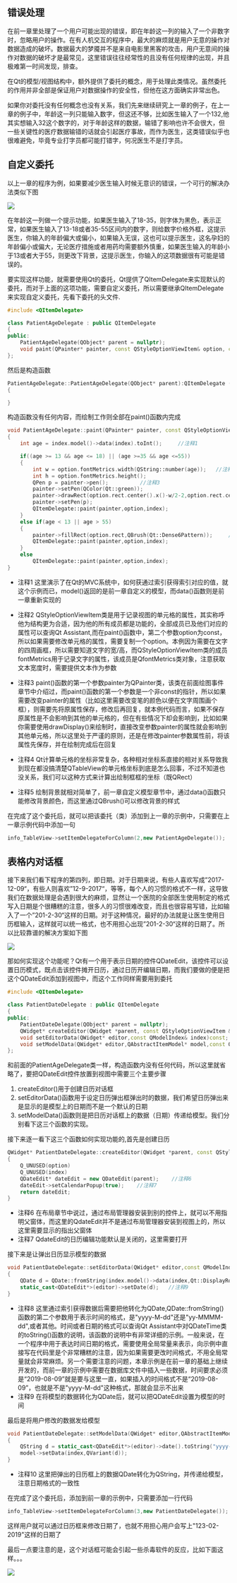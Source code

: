 ## 错误处理

在前一章里处理了一个用户可能出现的错误，即在年龄这一列的输入了一个非数字时，忽略用户的操作。在有人机交互的程序中，最大的麻烦就是用户无意的操作对数据造成的破坏。数据最大的梦魇并不是来自电影里黑客的攻击，用户无意间的操作对数据的破坏才是最常见，这里错误往往经常性的且没有任何规律的出现，并且极难第一时间发现，排查。

在Qt的模型/视图结构中，额外提供了委托的概念，用于处理此类情况。虽然委托的作用并非全部是保证用户对数据操作的安全性，但他在这方面确实非常出色。

如果你对委托没有任何概念也没有关系，我们先来继续研究上一章的例子，在上一章的例子中，年龄这一列只能输入数字，但这还不够，比如医生输入了一个132,他其实想输入32这个数字的，对于年龄这样的数据，输错了影响也许不会很大，但一些关键性的医疗数据输错的话就会引起医疗事故，而作为医生，这类错误似乎也很难避免，毕竟专业打字员都可能打错字，何况医生不是打字员。

## 自定义委托

以上一章的程序为例，如果要减少医生输入时候无意识的错误，一个可行的解决办法类似下图

![](https://jxf2008-1302581379.cos.ap-nanjing.myqcloud.com/QtNotes/25-1.png)

在年龄这一列做一个提示功能，如果医生输入了18-35，则字体为黑色，表示正常，如果医生输入了13-18或者35-55区间内的数字，则给数字价格外框，这提示医生，你输入的年龄偏大或偏小，如果输入无误，这也可以提示医生，这名孕妇的年龄偏小或偏大，无论医疗措施或者用药均需要额外慎重，如果医生输入的年龄小于13或者大于55，则更改下背景，这提示医生，你输入的这项数据很有可能是错误的。

要实现这样功能，就需要使用Qt的委托，Qt提供了QItemDelegate来实现默认的委托，而对于上面的这项功能，需要自定义委托，所以需要继承QItemDelegate来实现自定义委托，先看下委托的头文件.
```c++
#include <QItemDelegate>

class PatientAgeDelegate : public QItemDelegate
{
public:
    PatientAgeDelegate(QObject* parent = nullptr);
    void paint(QPainter* painter, const QStyleOptionViewItem& option, const QModelIndex& index) const;  
};
```
然后是构造函数
```c++
PatientAgeDelegate::PatientAgeDelegate(QObject* parent):QItemDelegate (parent)
{

}
```
构造函数没有任何内容，而绘制工作则全部在paint()函数内完成
```c++
void PatientAgeDelegate::paint(QPainter* painter, const QStyleOptionViewItem& option, const QModelIndex& index) const
{
    int age = index.model()->data(index).toInt();     //注释1

    if((age >= 13 && age <= 18) || (age >=35 && age <=55))
    {
        int w = option.fontMetrics.width(QString::number(age));   //注释2
        int h = option.fontMetrics.height();
        QPen p = painter->pen();          //注释3
        painter->setPen(QColor(Qt::green));
        painter->drawRect(option.rect.center().x()-w/2-2,option.rect.center().y()-h/2-2,w+4,h+4);   //注释4
        painter->setPen(p);
        QItemDelegate::paint(painter,option,index);
    }
    else if(age < 13 || age > 55)
    {  
        painter->fillRect(option.rect,QBrush(Qt::Dense6Pattern));     //注释5
        QItemDelegate::paint(painter,option,index);
    }
    else
        QItemDelegate::paint(painter,option,index);
}
```
+ 注释1 这里演示了在Qt的MVC系统中，如何获通过索引获得索引对应的值，就这个示例而已，model()返回的是前一章自定义的模型，而data()函数则是前一章重新实现的

+ 注释2 QStyleOptionViewItem类是用于记录视图的单元格的属性，其实称呼他为结构更为合适，因为他的所有成员都是功能的，全部成员已及他们对应的属性可以查询Qt Assistant,而在paint()函数中，第二个参数option为const，所以如果需要修改单元格的属性，需要复制一个option。本例因为需要在文字的四周画框，所以需要知道文字的宽/高，而QStyleOptionViewItem类的成员fontMetrics用于记录文字的属性，该成员是QfontMetrics类对象，注意获取文本宽度时，需要提供文本作为参数

+ 注释3 paint()函数的第一个参数painter为QPainter类，该类在前面绘图事件章节中介绍过，而paint()函数的第一个参数是一个非const的指针，所以如果需要改变painter的属性（比如这里需要改变笔的颜色以便在文字周围画个框），则需要先将原属性保存，修改后再回复，就本例代码而言，如果不保存原属性是不会影响到其他的单元格的，但在有些情况下却会影响到，比如如果你需要使用drawDisplay()来绘制时，直接改变参数painter的属性就会影响到其他单元格，所以这里处于严谨的原则，还是在修改painter参数属性前，将该属性先保存，并在绘制完成后在回复

+ 注释4 Qt计算单元格的坐标非常复杂，各种相对坐标系直接的相对关系导致我到现在都没搞清楚QTableView的单元格坐标到底是怎么回事，不过不知道也没关系，我们可以这种方式来计算出绘制框框的坐标（既QRect）

+ 注释5 绘制背景就相对简单了，前一章自定义模型章节中，通过data()函数只能修改背景颜色，而这里通过QBrush()可以修改背景的样式

在完成了这个委托后，就可以把该委托（类）添加到上一章的示例中，只需要在上一章示例代码中添加一句
```c++
info_TableView->setItemDelegateForColumn(2,new PatientAgeDelegate());
```

## 表格内对话框

接下来我们看下程序的第四列，即日期。对于日期来说，有些人喜欢写成”2017-12-09“，有些人则喜欢”12-9-2017“，等等，每个人的习惯的格式不一样，这导致我们在数据处理是会遇到很大的麻烦，显然让一个医院的全部医生使用制定的格式写入日期是个很糟糕的注意，很多人的习惯很难改变，而且也很容易写错，比如输入了一个”201-2-30“这样的日期。对于这种情况，最好的办法就是让医生使用日历框输入，这样就可以统一格式，也不用担心出现”201-2-30“这样的日期了。所以比较靠谱的解决方案如下图

![](https://jxf2008-1302581379.cos.ap-nanjing.myqcloud.com/QtNotes/25-2.png)

那如何实现这个功能呢？Qt有一个用于表示日期的控件QDateEdit，该控件可以设置日历模式，既点击该控件摊开日历，通过日历开编辑日期，而我们要做的便是把这个QDateEdit添加到视图中，而这个工作同样需要用到委托

```c++
#include <QItemDelegate>

class PatientDateDelegate : public QItemDelegate
{
public:
    PatientDateDelegate(QObject* parent = nullptr);
    QWidget* createEditor(QWidget *parent, const QStyleOptionViewItem &option, const QModelIndex &index) const;
    void setEditorData(QWidget* editor,const QModelIndex& index)const;
    void setModelData(QWidget* editor,QAbstractItemModel* model,const QModelIndex& index)const;
};
```
和前面的PatientAgeDelegate类一样，构造函数内没有任何代码，所以这里就省略了，要把QDateEdit控件放置到视图中需要三个主要步骤

1. createEditor()用于创建日历对话框
2. setEditorData()函数用于设定日历弹出框弹出时的数据，我们希望日历弹出来是显示的是模型上的日期而不是一个默认的日期
3. setModelData()函数则是把日历对话框上的数据（日期）传递给模型。我们分别看下这三个函数的实现。

接下来逐一看下这三个函数如何实现功能的,首先是创建日历
```c++
QWidget* PatientDateDelegate::createEditor(QWidget *parent, const QStyleOptionViewItem &option, const QModelIndex &index) const
{
    Q_UNUSED(option)
    Q_UNUSED(index)
    QDateEdit* dateEdit = new QDateEdit(parent);    //注释6
    dateEdit->setCalendarPopup(true);    //注释7
    return dateEdit;
}
```
+ 注释6 在布局章节中说过，通过布局管理器安装到别的控件上，就可以不用指明父窗体，而这里的QdateEdit并不是通过布局管理器安装到视图上的，所以这里需要显示的指出父窗体
+ 注释7 QdateEdit的日历编辑功能默认是关闭的，这里需要打开

接下来是让弹出日历显示模型的数据
```c++
void PatientDateDelegate::setEditorData(QWidget* editor,const QModelIndex& index)const
{
    QDate d = QDate::fromString(index.model()->data(index,Qt::DisplayRole).toString(),"yyyy-M-dd"); //注释8
    static_cast<QDateEdit*>(editor)->setDate(d);   //注释9
}
```
+ 注释8 这里通过索引获得数据后需要把他转化为QDate,QDate::fromString()函数的第二个参数用于表示时间的格式，是"yyyy-M-dd"还是"yy-MMMM-dd",或者其他。时间或者日期的格式可以查询Qt Assistant中对QDateTime类的toString()函数的说明，该函数的说明中有非常详细的示例。一般来说，在一个程序中用于表达时间日期的格式，需要使用全局常量来表示，向示例中直接写在代码里是个非常糟糕的注意，因为如果需要更改时间格式，不用全局常量就会非常麻烦。另一个需要注意的问题，本章示例是在前一章的基础上继续开发的，而前一章的示例中需要在数据库文件中插入一些数据，时间要求必须是“2019-08-09”就是要与这里一直，如果插入的时间格式不是“2019-08-09”，也就是不是"yyyy-M-dd"这种格式，那就会显示不出来
+ 注释9 在将模型的数据转化为QDate后，就可以把QDateEdit设置为模型的时间

最后是将用户修改的数据发给模型
```c++
void PatientDateDelegate::setModelData(QWidget* editor,QAbstractItemModel* model,const QModelIndex& index)const
{
    QString d = static_cast<QDateEdit*>(editor)->date().toString("yyyy-M-dd"); //注释10
    model->setData(index,QVariant(d));
}
```
+ 注释10 这里把弹出的日历框上的数据QDate转化为QString，并传递给模型，注意日期格式的一致性

在完成了这个委托后，添加到前一章的示例中，只需要添加一行代码
```c++
info_TableView->setItemDelegateForColumn(3,new PatientDateDelegate());
```
这样用户就可以通过日历框来修改日期了，也就不用担心用户会写上"123-02-2019"这样的日期了

最后一点要注意的是，这个对话框可能会引起一些杀毒软件的反应，比如下面这样。。。

![](https://jxf2008-1302581379.cos.ap-nanjing.myqcloud.com/QtNotes/25-3.png)